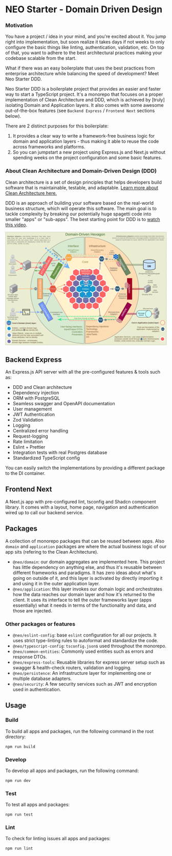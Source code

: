 # NEO Starter - Domain Driven Design

### Motivation
>
You have a project / idea in your mind, and you're excited about it. You jump right into implementation, but soon realize it takes days if not weeks to only configure the basic things like linting, authentication, validation, etc. On top of that, you want to adhere to the best architectural practices making your codebase scalable from the start.

What if there was an easy boilerplate that uses the best practices from enterprise architecture while balancing the speed of development?
Meet Neo Starter DDD.

Neo Starter DDD is a boilerplate project that provides an easier and faster way to start a TypeScript project. It's a monorepo that focuses on a proper implementation of Clean Architecture and DDD, which is achieved by [truly] isolating Domain and Application layers. It also comes with some awesome out-of-the-box features (see `Backend Express` / `Frontend Next` sections below).

There are 2 distinct purposes for this boilerplate:
1) It provides a clear way to write a framework-free business logic for domain and application layers - thus making it able to reuse the code across frameworks and platforms.
2) So you can jumpstart a new project using Express.js and Next.js without spending weeks on the project configuration and some basic features.

### About Clean Architecture and Domain-Driven Design (DDD)

Clean architecture is a set of design principles that helps developers build software that is maintainable, testable, and adaptable.
[Learn more about Clean Architecture here.](https://blog.cleancoder.com/uncle-bob/2012/08/13/the-clean-architecture.html)

DDD is an approach of building your software based on the real-world business structure, which will operate this software. The main goal is to tackle complexity by breaking our potentially huge spagetti code into smaller "apps" or "sub-apps".
The best starting point for DDD is to [watch this video](https://www.youtube.com/watch?v=pMuiVlnGqjk). 

<img src="./assets/clean-architecture.jpg" alt="Clean architecture diagram" width="600"/>

## Backend Express
An Express.js API server with all the pre-configured features & tools such as:
- DDD and Clean architecture
- Dependency injection
- ORM with PostgreSQL
- Seamless swagger and OpenAPI documentation
- User management
- JWT Authentication
- Zod Validation
- Logging
- Centralized error handling
- Request-logging
- Rate limitation
- Eslint + Prettier
- Integration tests with real Postgres database
- Standardized TypeScript config

You can easily switch the implementations by providing a different package to the DI container.

## Frontend Next
A Next.js app with pre-configured lint, tsconfig and Shadcn component library. It comes with a layout, home page, navigation and authentication wired up to call our backend service.

## Packages

A collection of monorepo packages that can be reused between apps. Also `domain` and `application` packages are where the actual business logic of our app sits (refering to the Clean Architecture). 

- `@neo/domain`: our domain aggregates are implemented here. This project has little dependency on anything else, and thus it's reusable between different frameworks and paradigms. It has zero ideas about what's going on outside of it, and this layer is activated by directly importing it and using it in the outer application layer.
- `@neo/application`: this layer invokes our domain logic and orchestrates how the data reaches our domain layer and how it's returned to the client. It uses its interface to tell the outer frameworks layer (apps essentially) what it needs in terms of the functionality and data, and those are injected.

### Other packages or features
- `@neo/eslint-config`: base `eslint` configuration for all our projects. It uses strict type-linting rules to autoformat and standardize the code.
- `@neo/typescript-config`: `tsconfig.json`s used throughout the monorepo.
- `@neo/common-entities`: Commonly used entities such as errors and response DTOs.
- `@neo/express-tools`: Reusable libraries for express server setup such as swagger & health-check routers, validation and logging.
- `@neo/persistence`: An infrastructure layer for implementing one or multiple database adapters.
- `@neo/security`: A few security services such as JWT and encryption used in authentication.


## Usage

### Build

To build all apps and packages, run the following command in the root directory:

```
npm run build
```

### Develop

To develop all apps and packages, run the following command:

```
npm run dev
```

### Test

To test all apps and packages:

```
npm run test
```

### Lint

To check for linting issues all apps and packages:

```
npm run lint
```

